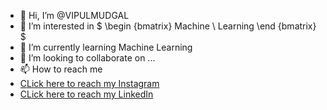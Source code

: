- 👋 Hi, I’m @VIPULMUDGAL
- 👀 I’m interested in $ \begin {bmatrix} Machine \\ Learning \end {bmatrix} $
- 🌱 I’m currently learning Machine Learning
- 💞️ I’m looking to collaborate on ...
- 📫 How to reach me 
- [CLick here to reach my Instagram](https://www.instagram.com/vipul_mudgal/)
- [CLick here to reach my LinkedIn](https://www.linkedin.com/in/vipul-mudgal1082/)         

<!---
VIPULMUDGAL/VIPULMUDGAL is a ✨ special ✨ repository because its `README.md` (this file) appears on your GitHub profile.
You can click the Preview link to take a look at your changes.
--->
